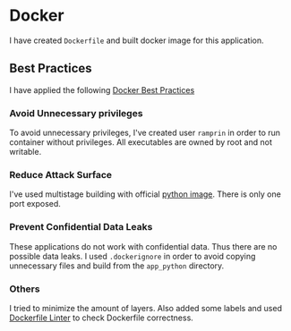 # Docker

I have created `Dockerfile` and built docker image for this application.

## Best Practices

I have applied the following [Docker Best Practices](https://docs.docker.com/develop/develop-images/instructions/)

### Avoid Unnecessary privileges

To avoid unnecessary privileges, I've created user `ramprin` in order to run container without privileges.
All executables are owned by root and not writable.

### Reduce Attack Surface

I've used multistage building with official [python image](https://hub.docker.com/_/python). There is only one port exposed.

### Prevent Confidential Data Leaks

These applications do not work with confidential data. Thus there are no possible data leaks.
I used `.dockerignore` in order to avoid copying unnecessary files and build from the `app_python` directory.

### Others

I tried to minimize the amount of layers. Also added some labels and used [Dockerfile Linter](https://hadolint.github.io/hadolint/) to check Dockerfile correctness.
